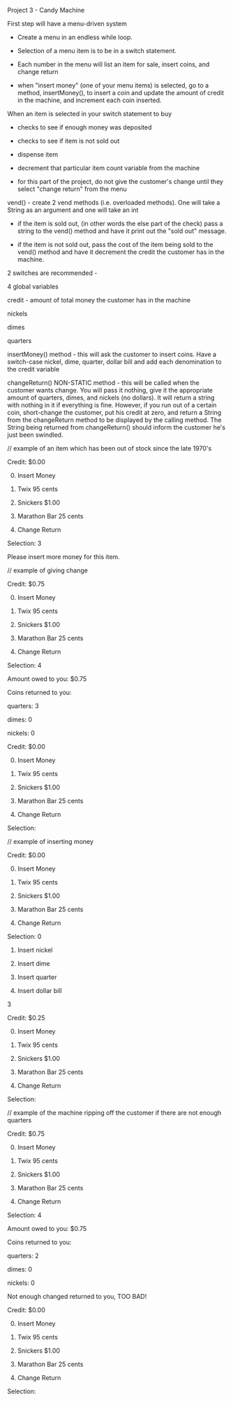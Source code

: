 Project 3 - Candy Machine


First step will have a menu-driven system

- Create a menu in an endless while loop.

- Selection of a menu item is to be in a switch
statement.

- Each number in the menu will list an item for sale,
insert coins, and change return

- when "insert money" (one of your menu items) is
selected, go to a method, insertMoney(), to insert a
coin and update the amount of credit in the machine,
and increment each coin inserted.


When an item is selected in your switch statement to
buy

- checks to see if enough money was deposited

- checks to see if item is not sold out

- dispense item

- decrement that particular item count variable from
the machine

- for this part of the project, do not give the
customer's change until they select "change return"
from the menu



vend() - create 2 vend methods (i.e. overloaded
methods). One will take a String as an argument and one
will take an int

- if the item is sold out, (in other words the else
part of the check) pass a string to the vend() method
and have it print out the "sold out" message.

- if the item is not sold out, pass the cost of the
item being sold to the vend() method and have it
decrement the credit the customer has in the machine.


2 switches are recommended -

4 global variables

credit - amount of total money the customer has in the
machine

nickels

dimes

quarters



insertMoney() method - this will ask the customer to
insert coins. Have a switch-case nickel, dime, quarter,
dollar bill and add each denomination to the credit
variable



changeReturn() NON-STATIC method - this will be called
when the customer wants change. You will pass it
nothing, give it the appropriate amount of quarters,
dimes, and nickels (no dollars). It will return a
string with nothing in it if everything is fine.
However, if you run out of a certain coin, short-change
the customer, put his credit at zero, and return a
String from the changeReturn method to be displayed by
the calling method. The String being returned from
changeReturn() should inform the customer he's just
been swindled.


// example of an item which has been out of stock since
the late 1970's

Credit: $0.00

0. Insert Money

1. Twix 95 cents

2. Snickers $1.00

3. Marathon Bar 25 cents

4. Change Return

Selection: 3

Please insert more money for this item.


// example of giving change

Credit: $0.75

0. Insert Money

1. Twix 95 cents

2. Snickers $1.00

3. Marathon Bar 25 cents

4. Change Return

Selection: 4

Amount owed to you: $0.75

Coins returned to you:

quarters: 3

dimes: 0

nickels: 0



Credit: $0.00

0. Insert Money

1. Twix 95 cents

2. Snickers $1.00

3. Marathon Bar 25 cents

4. Change Return

Selection:

// example of inserting money

Credit: $0.00

0. Insert Money

1. Twix 95 cents

2. Snickers $1.00

3. Marathon Bar 25 cents

4. Change Return

Selection: 0

1. Insert nickel

2. Insert dime

3. Insert quarter

4. Insert dollar bill

3


Credit: $0.25

0. Insert Money

1. Twix 95 cents

2. Snickers $1.00

3. Marathon Bar 25 cents

4. Change Return

Selection:



// example of the machine ripping off the customer if
there are not enough quarters

Credit: $0.75

0. Insert Money

1. Twix 95 cents

2. Snickers $1.00

3. Marathon Bar 25 cents

4. Change Return

Selection: 4

Amount owed to you: $0.75

Coins returned to you:

quarters: 2

dimes: 0

nickels: 0

Not enough changed returned to you, TOO BAD!


Credit: $0.00

0. Insert Money

1. Twix 95 cents

2. Snickers $1.00

3. Marathon Bar 25 cents

4. Change Return

Selection:
